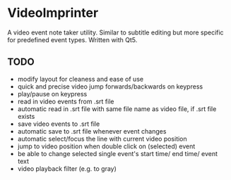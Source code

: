 VideoImprinter
==============

A video event note taker utility. Similar to subtitle editing but more specific for predefined event types. Written with Qt5.

TODO
----

* modify layout for cleaness and ease of use
* quick and precise video jump forwards/backwards on keypress
* play/pause on keypress
* read in video events from .srt file
* automatic read in .srt file with same file name as video file, if .srt file exists
* save video events to .srt file
* automatic save to .srt file whenever event changes
* automatic select/focus the line with current video position
* jump to video position when double click on (selected) event
* be able to change selected single event's start time/ end time/ event text
* video playback filter (e.g. to gray)